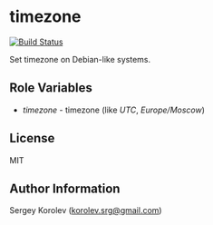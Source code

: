 timezone
========

[![Build Status](https://travis-ci.org/knopki/ansible-timezone.svg?branch=master)](https://travis-ci.org/knopki/ansible-timezone)

Set timezone on Debian-like systems.

Role Variables
--------------

 * *timezone* - timezone (like _UTC_, _Europe/Moscow_)

License
-------

MIT

Author Information
------------------

Sergey Korolev (<korolev.srg@gmail.com>)
